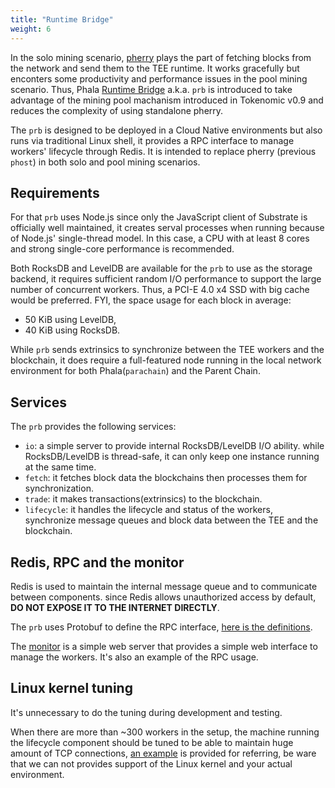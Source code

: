 ```yaml
---
title: "Runtime Bridge"
weight: 6
---
```


In the solo mining scenario, [pherry](https://github.com/Phala-Network/phala-blockchain/tree/master/standalone/pherry) plays the part of fetching blocks from the network and send them to the TEE runtime. It works gracefully but enconters some productivity and performance issues in the pool mining scenario. Thus, Phala [Runtime Bridge](https://github.com/Phala-Network/runtime-bridge) a.k.a. `prb` is introduced to take advantage of the mining pool machanism introduced in Tokenomic v0.9 and reduces the complexity of using standalone pherry.

The `prb` is designed to be deployed in a Cloud Native environments but also runs via traditional Linux shell, it provides a RPC interface to manage workers' lifecycle through Redis. It is intended to replace pherry (previous `phost`) in both solo and pool mining scenarios.

## Requirements

For that `prb` uses Node.js since only the JavaScript client of Substrate is officially well maintained, it creates serval processes when running because of Node.js' single-thread model. In this case, a CPU with at least 8 cores and strong single-core performance is recommended.

Both RocksDB and LevelDB are available for the `prb` to use as the storage backend, it requires sufficient random I/O performance to support the large number of concurrent workers. Thus, a PCI-E 4.0 x4 SSD with big cache would be preferred. FYI, the space usage for each block in average:
- 50 KiB using LevelDB,
- 40 KiB using RocksDB.

While `prb` sends extrinsics to synchronize between the TEE workers and the blockchain, it does require a full-featured node running in the local network environment for both Phala(`parachain`) and the Parent Chain.

## Services

The `prb` provides the following services:
- `io`: a simple server to provide internal RocksDB/LevelDB I/O ability. while RocksDB/LevelDB is thread-safe, it can only keep one instance running at the same time.
- `fetch`: it fetches block data the blockchains then processes them for synchronization.
- `trade`: it makes transactions(extrinsics) to the blockchain.
- `lifecycle`: it handles the lifecycle and status of the workers, synchronize message queues and block data between the TEE and the blockchain.

## Redis, RPC and the monitor

Redis is used to maintain the internal message queue and to communicate between components. since Redis allows unauthorized access by default, **DO NOT EXPOSE IT TO THE INTERNET DIRECTLY**.

The `prb` uses Protobuf to define the RPC interface, [here is the definitions](https://github.com/Phala-Network/runtime-bridge-proto/blob/main/message.proto).

The [monitor](https://github.com/Phala-Network/runtime-bridge-monitor) is a simple web server that provides a simple web interface to manage the workers. It's also an example of the RPC usage.

## Linux kernel tuning

It's unnecessary to do the tuning during development and testing.

When there are more than ~300 workers in the setup, the machine running the lifecycle component should be tuned to be able to maintain huge amount of TCP connections, [an example](https://github.com/Phala-Network/runtime-bridge/tree/master/system/bridge) is provided for referring, be ware that we can not provides support of the Linux kernel and your actual environment.

